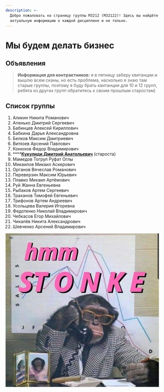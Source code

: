 ```yaml
---
description: >-
  Добро пожаловать на страницу группы M3212 (M32122)! Здесь вы найдёте
  актуальную информацию о каждой дисциплине и не только.
---
```


# Мы будем делать бизнес

## Объявления

> **Информация для контрактников:** я в пятницу заберу квитанции и вышлю всем сканы, но есть проблема, насколько я знаю там старые группы, поэтому я буду брать квитанции для 10 и 12 групп, ребята из других групп обратитесь к своим прошлым старостам\)

## Список группы

1. Аликин Никита Романович
2. Апенько Дмитрий Сергеевич
3. Бабинцев Алексей Кириллович
4. Бабкина Дарья Александровна
5. Белков Максим Дмитриевич
6. Витязев Арсений Павлович
7. Конюхов Федор Владимирович
8. \*\*\*\*[**Кукулиди Дмитрий Анатольевич**](https://vk.com/kukulidi) \(староста\)
9. Мамедов Тогрул Руфат Оглы
10. Микаилов Микаил Аскерович
11. Органов Вячеслав Романович
12. Переверзин Максим Юрьевич
13. Плавко Михаил Артёмович
14. Руй Жанна Евгеньевна
15. Рыбаков Артем Сергеевич
16. Траханов Тимофей Евгеньевич
17. Трифонов Артем Андреевич
18. Усольцева Валерия Игоревна
19. Федотенко Николай Владимирович
20. Чебкасов Егор Михайлович
21. Чикалёв Никита Александрович
22. Шевченко Арсений Владимирович

![&#x41C;&#x44B; &#x43E;&#x442;&#x43A;&#x440;&#x44B;&#x432;&#x430;&#x435;&#x43C; &#x431;&#x438;&#x437;&#x43D;&#x435;&#x441; &#x2014; &#x43C;&#x44B; &#x431;&#x443;&#x434;&#x435;&#x43C; &#x434;&#x435;&#x43B;&#x430;&#x442;&#x44C; &#x431;&#x430;&#x431;&#x43A;&#x438;\)](.gitbook/assets/zx9ee_n87yg.jpg)





